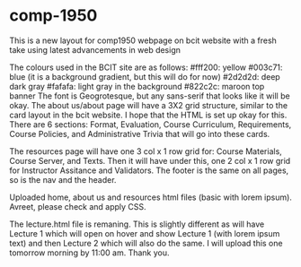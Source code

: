 # comp-1950
This is a new layout for comp1950 webpage on bcit website with a fresh take using latest advancements in web design

The colours used in the BCIT site are as follows:
#fff200: yellow
#003c71: blue (it is a background gradient, but this will do for now)
#2d2d2d: deep dark gray 
#fafafa: light gray in the background
#822c2c: maroon top banner
The font is Geogrotesque, but any sans-serif that looks like it will be okay.
The about us/about page will have a 3X2 grid structure, similar to the card layout in the bcit website. I hope that the HTML is set up okay for this. There are 6 sections: Format, Evaluation, Course Curriculum, Requirements, Course Policies, and Administrative Trivia that will go into these cards. 

The resources page will have one 3 col x 1 row grid for: Course Materials, Course Server, and Texts. 
Then it will have under this, one 2 col x 1 row grid for Instructor Assitance and Validators. 
The footer is the same on all pages, so is the nav and the header. 

Uploaded home, about us and resources html files (basic with lorem ipsum). Avreet, please check and apply CSS.

The lecture.html file is remaning. This is slightly different as will have Lecture 1 which will open on hover and show Lecture 1 (with lorem ipsum text) and then Lecture 2 which will also do the same. I will upload this one tomorrow morning by 11:00 am. Thank you. 
